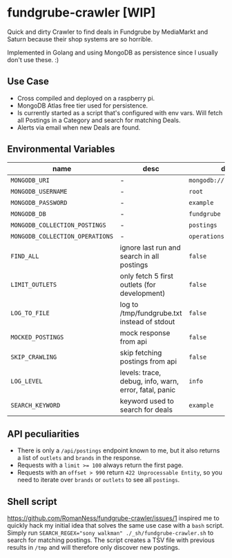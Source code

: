 # fundgrube-crawler [WIP]

Quick and dirty Crawler to find deals in Fundgrube by MediaMarkt and Saturn because their shop systems are so horrible.

Implemented in Golang and using MongoDB as persistence since I usually don't use these. :)

## Use Case

- Cross compiled and deployed on a raspberry pi.
- MongoDB Atlas free tier used for persistence.
- Is currently started as a script that's configured with env vars.
  Will fetch all Postings in a Category and search for matching Deals.
- Alerts via email when new Deals are found.

## Environmental Variables

| name                            | desc                                                  | default                     |
|---------------------------------|-------------------------------------------------------|-----------------------------|
| `MONGODB_URI`                   | -                                                     | `mongodb://localhost:27017` |
| `MONGODB_USERNAME`              | -                                                     | `root`                      |
| `MONGODB_PASSWORD`              | -                                                     | `example`                   |
| `MONGODB_DB`                    | -                                                     | `fundgrube`                 |
| `MONGODB_COLLECTION_POSTINGS`   | -                                                     | `postings`                  |
| `MONGODB_COLLECTION_OPERATIONS` | -                                                     | `operations`                |
| `FIND_ALL`                      | ignore last run and search in all postings            | `false`                     |
| `LIMIT_OUTLETS`                 | only fetch 5 first outlets (for development)          | `false`                     |
| `LOG_TO_FILE`                   | log to /tmp/fundgrube.txt instead of stdout           | `false`                     |
| `MOCKED_POSTINGS`               | mock response from api                                | `false`                     |
| `SKIP_CRAWLING`                 | skip fetching postings from api                       | `false`                     |
| `LOG_LEVEL`                     | levels: trace, debug, info, warn, error, fatal, panic | `info`                      |
| `SEARCH_KEYWORD`                | keyword used to search for deals                      | `example`                   |

## API peculiarities

- There is only a `/api/postings` endpoint known to me, but it also returns a list of `outlets` and `brands` in the
  response.
- Requests with a `limit >= 100` always return the first page.
- Requests with an `offset > 990` return `422 Unprocessable Entity`, so you need to iterate over `brands` or `outlets`
  to see all `postings`.

## Shell script

https://github.com/RomanNess/fundgrube-crawler/issues/1 inspired me to quickly hack my initial idea that solves the same
use case with a `bash` script.
Simply run `SEARCH_REGEX="sony walkman" ./_sh/fundgrube-crawler.sh` to search for matching postings.
The script creates a TSV file with previous results in `/tmp` and will therefore only discover new postings.
